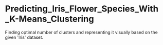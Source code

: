 # Predicting_Iris_Flower_Species_With_K-Means_Clustering

Finding optimal number of clusters and representing it visually based on the given 'Iris' dataset. 
